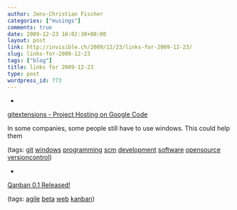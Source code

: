 ```yaml
---
author: Jens-Christian Fischer
categories: ["musings"]
comments: true
date: 2009-12-23 16:02:30+00:00
layout: post
link: http://invisible.ch/2009/12/23/links-for-2009-12-23/
slug: links-for-2009-12-23
tags: ["blog"]
title: links for 2009-12-23
type: post
wordpress_id: 773
---
```


  * 
                

[gitextensions - Project Hosting on Google Code](http://code.google.com/p/gitextensions/)


                

In some companies, some people still have to use windows. This could help them


                

(tags: [git](http://delicious.com/jaycee/git) [windows](http://delicious.com/jaycee/windows) [programming](http://delicious.com/jaycee/programming) [scm](http://delicious.com/jaycee/scm) [development](http://delicious.com/jaycee/development) [software](http://delicious.com/jaycee/software) [opensource](http://delicious.com/jaycee/opensource) [versioncontrol](http://delicious.com/jaycee/versioncontrol))


            
  * 
                

[Qanban 0.1 Released!](http://code.qbranch.se/archive/2009/12/Qanban-01-Released)


                
                

(tags: [agile](http://delicious.com/jaycee/agile) [beta](http://delicious.com/jaycee/beta) [web](http://delicious.com/jaycee/web) [kanban](http://delicious.com/jaycee/kanban))


            
